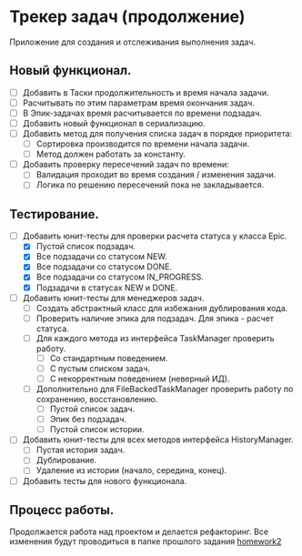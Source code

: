 # Трекер задач (продолжение)

Приложение для создания и отслеживания выполнения задач.

## Новый функционал.

- [ ] Добавить в Таски продолжительность и время начала задачи.
- [ ] Расчитывать по этим параметрам время окончания задач.
- [ ] В Эпик-задачах время расчитывается по времени подзадач.
- [ ] Добавить новый функционал в сериализацию.
- [ ] Добавить метод для получения списка задач в порядке приоритета:
    - [ ] Сортировка производится по времени начала задачи.
    - [ ] Метод должен работать за константу.
- [ ] Добавить проверку пересечений задач по времени:
    - [ ] Валидация проходит во время создания / изменения задачи.
    - [ ] Логика по решению пересечений пока не закладывается.

## Тестирование.

- [ ] Добавить юнит-тесты для проверки расчета статуса у класса Epic.
    - [x] Пустой список подзадач.
    - [x] Все подзадачи со статусом NEW.
    - [x] Все подзадачи со статусом DONE.
    - [x] Все подзадачи со статусом IN_PROGRESS.
    - [x] Подзадачи в статусах NEW и DONE.
- [ ] Добавить юнит-тесты для менеджеров задач.
    - [ ] Создать абстрактный класс для избежания дублирования кода.
    - [ ] Проверить наличие эпика для подзадач. Для эпика - расчет статуса.
    - [ ] Для каждого метода из интерфейса TaskManager проверить работу.
        - [ ] Со стандартным поведением.
        - [ ] С пустым списком задач.
        - [ ] С некорректным поведением (неверный ИД).
    - [ ] Дополнительно для FileBackedTaskManager проверить работу по сохранению, восстановлению.
        - [ ] Пустой список задач.
        - [ ] Эпик без подзадач.
        - [ ] Пустой список истории.
- [ ] Добавить юнит-тесты для всех методов интерфейса HistoryManager.
    - [ ] Пустая история задач.
    - [ ] Дублирование.
    - [ ] Удаление из истории (начало, середина, конец).
- [ ] Добавить тесты для нового функционала.

## Процесс работы.

Продолжается работа над проектом и делается рефакторинг.
Все изменения будут проводиться в папке прошлого
задания [homework2](https://github.com/PatBatTB/MyStudyProjects/tree/main/homework2)